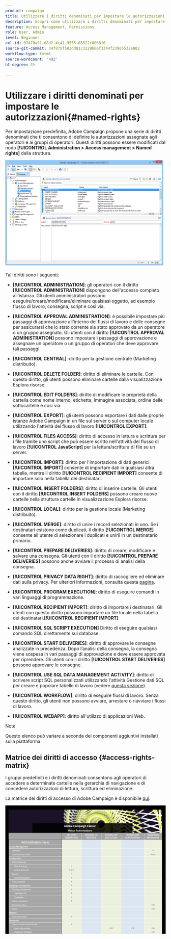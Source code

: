 ```yaml
---
product: campaign
title: Utilizzare i diritti denominati per impostare le autorizzazioni
description: Scopri come utilizzare i diritti denominati per impostare le autorizzazioni
feature: Access Management, Permissions
role: User, Admin
level: Beginner
exl-id: 07470a91-d8d2-4c41-9555-05522c8068f0
source-git-commit: 34f875f583dd81c2229b66f3344f23965532e802
workflow-type: tm+mt
source-wordcount: '492'
ht-degree: 4%

---
```


# Utilizzare i diritti denominati per impostare le autorizzazioni{#named-rights}

Per impostazione predefinita, Adobe Campaign propone una serie di diritti denominati che ti consentono di definire le autorizzazioni assegnate agli operatori e ai gruppi di operatori. Questi diritti possono essere modificati dal nodo **[!UICONTROL Administration > Access management > Named rights]** della struttura.

![](assets/s_ncs_admin_named_rights.png)

Tali diritti sono i seguenti:

* **[!UICONTROL ADMINISTRATION]**: gli operatori con il diritto **[!UICONTROL ADMINISTRATION]** dispongono dell&#39;accesso completo all&#39;istanza. Gli utenti amministratori possono eseguire/creare/modificare/eliminare qualsiasi oggetto, ad esempio flusso di lavoro, consegna, script e così via.

* **[!UICONTROL APPROVAL ADMINISTRATION]**: è possibile impostare più passaggi di approvazione all&#39;interno dei flussi di lavoro e delle consegne per assicurarsi che lo stato corrente sia stato approvato da un operatore o un gruppo assegnato. Gli utenti con il diritto **[!UICONTROL APPROVAL ADMINISTRATION]** possono impostare i passaggi di approvazione e assegnare un operatore o un gruppo di operatori che deve approvare tali passaggi.

* **[!UICONTROL CENTRAL]**: diritto per la gestione centrale (Marketing distribuito).

* **[!UICONTROL DELETE FOLDER]**: diritto di eliminare le cartelle. Con questo diritto, gli utenti possono eliminare cartelle dalla visualizzazione Esplora risorse.

* **[!UICONTROL EDIT FOLDERS]**: diritto di modificare le proprietà della cartella come nome interno, etichetta, immagine associata, ordine delle sottocartelle e così via.

* **[!UICONTROL EXPORT]**: gli utenti possono esportare i dati dalle proprie istanze Adobe Campaign in un file sul server o sul computer locale utilizzando l&#39;attività del flusso di lavoro **[!UICONTROL EXPORT]**.

* **[!UICONTROL FILES ACCESS]**: diritto di accesso in lettura e scrittura per i file tramite uno script che può essere scritto nell&#39;attività del flusso di lavoro **[!UICONTROL JavaScript]** per la lettura/scrittura di file su un server.

* **[!UICONTROL IMPORT]**: diritto per l&#39;importazione di dati generici. **[!UICONTROL IMPORT]** consente di importare dati in qualsiasi altra tabella, mentre il diritto **[!UICONTROL RECIPIENT IMPORT]** consente di importare solo nella tabella dei destinatari.

* **[!UICONTROL INSERT FOLDERS]**: diritto di inserire cartelle. Gli utenti con il diritto **[!UICONTROL INSERT FOLDERS]** possono creare nuove cartelle nella struttura cartelle in visualizzazione Esplora risorse.

* **[!UICONTROL LOCAL]**: diritto per la gestione locale (Marketing distribuito).

* **[!UICONTROL MERGE]**: diritto di unire i record selezionati in uno. Se i destinatari esistono come duplicati, il diritto **[!UICONTROL MERGE]** consente all&#39;utente di selezionare i duplicati e unirli in un destinatario primario.

* **[!UICONTROL PREPARE DELIVERIES]**: diritto di creare, modificare e salvare una consegna. Gli utenti con il diritto **[!UICONTROL PREPARE DELIVERIES]** possono anche avviare il processo di analisi della consegna.

* **[!UICONTROL PRIVACY DATA RIGHT]**: diritto di raccogliere ed eliminare dati sulla privacy. Per ulteriori informazioni, consulta questa [pagina](https://helpx.adobe.com/it/campaign/kb/acc-privacy.html).

* **[!UICONTROL PROGRAM EXECUTION]**: diritto di eseguire comandi in vari linguaggi di programmazione.

* **[!UICONTROL RECIPIENT IMPORT]**: diritto di importare i destinatari. Gli utenti con questo diritto possono importare un file locale nella tabella dei destinatari.**[!UICONTROL RECIPIENT IMPORT]**

* **[!UICONTROL SQL SCRIPT EXECUTION]** Diritto di eseguire qualsiasi comando SQL direttamente sul database.

* **[!UICONTROL START DELIVERIES]**: diritto di approvare le consegne analizzate in precedenza. Dopo l’analisi della consegna, la consegna viene sospesa in vari passaggi di approvazione e deve essere approvata per riprendere. Gli utenti con il diritto **[!UICONTROL START DELIVERIES]** possono approvare le consegne.

* **[!UICONTROL USE SQL DATA MANAGEMENT ACTIVITY]**: diritto di scrivere script SQL personalizzati utilizzando l&#39;attività Gestione dati SQL per creare e popolare tabelle di lavoro (vedere [questa sezione](../../workflow/using/sql-data-management.md)).

* **[!UICONTROL WORKFLOW]**: diritto di eseguire flussi di lavoro. Senza questo diritto, gli utenti non possono avviare, arrestare o riavviare i flussi di lavoro.

* **[!UICONTROL WEBAPP]**: diritto all&#39;utilizzo di applicazioni Web.

>[!NOTE]
>
>Questo elenco può variare a seconda dei componenti aggiuntivi installati sulla piattaforma.

## Matrice dei diritti di accesso {#access-rights-matrix}

I gruppi predefiniti e i diritti denominati consentono agli operatori di accedere a determinate cartelle nella gerarchia di navigazione e di concedere autorizzazioni di lettura, scrittura ed eliminazione.

La matrice dei diritti di accesso di Adobe Campaign è disponibile [qui](/help/platform/using/assets/access-rights-matrix.pdf).

[![immagine](assets/do-not-localize/user_management.png)](https://experienceleague.adobe.com/docs/campaign-classic/assets/access-rights-matrix.pdf)
